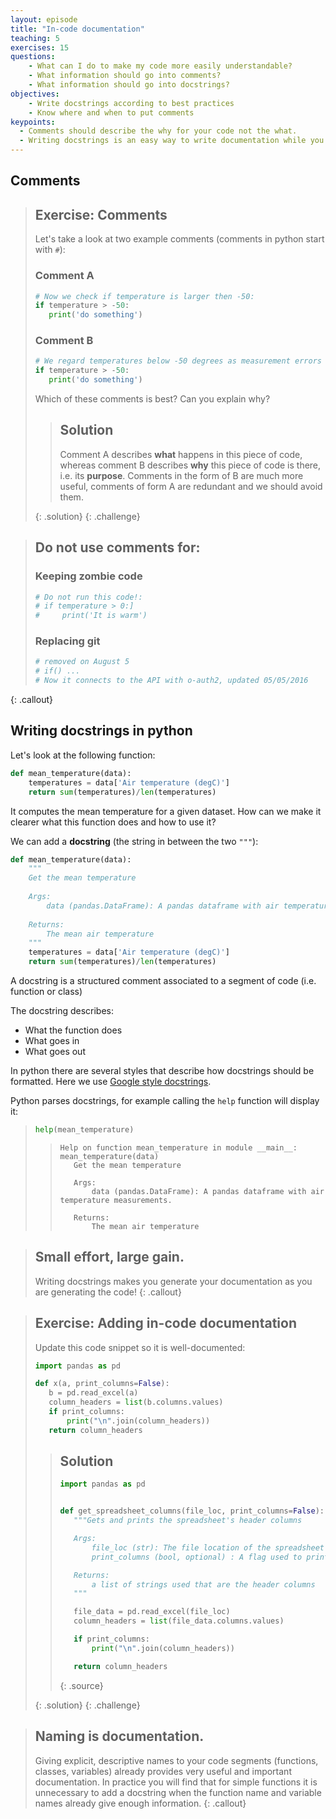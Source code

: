 ```yaml
---
layout: episode
title: "In-code documentation"
teaching: 5
exercises: 15
questions:
    - What can I do to make my code more easily understandable?
    - What information should go into comments?
    - What information should go into docstrings?
objectives:
    - Write docstrings according to best practices
    - Know where and when to put comments
keypoints:
  - Comments should describe the why for your code not the what.
  - Writing docstrings is an easy way to write documentation while you type code.
---
```

## Comments
> ## Exercise: Comments
> Let's take a look at two example comments (comments in python start with `#`):
> 
> ### Comment A
>```python
># Now we check if temperature is larger then -50:
>if temperature > -50:
>    print('do something')
>```
>
> ### Comment B
>```python
># We regard temperatures below -50 degrees as measurement errors
>if temperature > -50:
>    print('do something')
>```
> Which of these comments is best? Can you explain why? 
>
> > ## Solution
> > Comment A describes **what** happens in this piece of code,
> > whereas comment B describes **why** this piece of code is there, i.e. its **purpose**.
> > Comments in the form of B are much more useful, comments of form A are redundant and we should avoid them.
> >  
> {: .solution}
{: .challenge}

> ## Do not use comments for:
> ### Keeping zombie code
> ```python
> # Do not run this code!:
> # if temperature > 0:]
> #     print('It is warm')
> ```
> 
> ### Replacing git
> ```python
> # removed on August 5
> # if() ...
> # Now it connects to the API with o-auth2, updated 05/05/2016
> ```
{: .callout}

## Writing docstrings in python
Let's look at the following function:
```python
def mean_temperature(data):
    temperatures = data['Air temperature (degC)']
    return sum(temperatures)/len(temperatures)
```
It computes the mean temperature for a given dataset.
How can we make it clearer what this function does and how to use it?

We can add a **docstring** (the string in between the two `"""`):
```python
def mean_temperature(data):
    """
    Get the mean temperature
    
    Args:
        data (pandas.DataFrame): A pandas dataframe with air temperature measurements.
    
    Returns:
        The mean air temperature
    """
    temperatures = data['Air temperature (degC)']
    return sum(temperatures)/len(temperatures)
```
A docstring is a structured comment associated to a segment of code (i.e. function or class)

The docstring describes:
* What the function does
* What goes in
* What goes out

In python there are several styles that describe how docstrings should be formatted.
Here we use [Google style docstrings](https://sphinxcontrib-napoleon.readthedocs.io/en/latest/example_google.html).

Python parses docstrings, for example calling the `help` function will display it:
>```python
>help(mean_temperature)
>```
>>```
>>Help on function mean_temperature in module __main__:
>>mean_temperature(data)
>>    Get the mean temperature
>>    
>>    Args:
>>        data (pandas.DataFrame): A pandas dataframe with air temperature measurements.
>>    
>>    Returns:
>>        The mean air temperature
>>```

>
> ## Small effort, large gain.
> Writing docstrings makes you generate your documentation as you are generating the code!
{: .callout}

> ## Exercise: Adding in-code documentation
>
> Update this code snippet so it is well-documented:
>
> ```python
> import pandas as pd
> 
> def x(a, print_columns=False):
>    b = pd.read_excel(a)
>    column_headers = list(b.columns.values)
>    if print_columns:
>        print("\n".join(column_headers))
>    return column_headers
> ```
> > ## Solution
> > ~~~python
> > import pandas as pd
> > 
> > 
> > def get_spreadsheet_columns(file_loc, print_columns=False):
> >    """Gets and prints the spreadsheet's header columns
> >
> >    Args:
> >        file_loc (str): The file location of the spreadsheet
> >        print_columns (bool, optional) : A flag used to print the columns to the console (default is False)
> >
> >    Returns:
> >        a list of strings used that are the header columns
> >    """
> >
> >    file_data = pd.read_excel(file_loc)
> >    column_headers = list(file_data.columns.values)
> >
> >    if print_columns:
> >        print("\n".join(column_headers))
> >
> >    return column_headers
> > ~~~
> > {: .source}
> >
> {: .solution}
{: .challenge}

>
> ## Naming **is** documentation.
> Giving explicit, descriptive names to your code segments (functions, classes, variables) already provides very useful 
> and important documentation. In practice you will find that for simple functions it is unnecessary to add a docstring 
> when the function name and variable names already give enough information. 
{: .callout}

